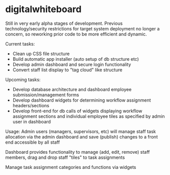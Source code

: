 # digitalwhiteboard

Still in very early alpha stages of development. Previous technology/security restrictions for target system deployment no longer a concern, so reworking prior code to be more efficient and dynamic.

Current tasks:
* Clean up CSS file structure
* Build automatic app installer (auto setup of db structure etc)
* Develop admin dashboard and secure login functionality
* Convert staff list display to "tag cloud" like structure

Upcoming tasks:
* Develop database architecture and dashboard employee submission/management forms
* Develop dashboard widgets for determining workflow assignment headers/sections
* Develop front-end for db calls of widgets displaying workflow assignment sections and individual employee tiles as specified by admin user in dashboard

Usage:
Admin users (managers, supervisors, etc) will manage staff task allocation via the admin dashboard and save (publish) changes to a front end accessible by all staff

Dashboard provides functionality to manage (add, edit, remove) staff members, drag and drop staff "tiles" to task assignments

Manage task assignment categories and functions via widgets